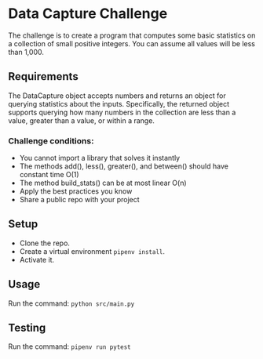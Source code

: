 # Data Capture Challenge

The challenge is to create a program that computes some
basic statistics on a collection of small positive integers. You
can assume all values will be less than 1,000.

## Requirements

The DataCapture object accepts numbers and returns an object for querying
statistics about the inputs. Specifically, the returned object supports
querying how many numbers in the collection are less than a value, greater
than a value, or within a range.

### Challenge conditions:

- You cannot import a library that solves it instantly
- The methods add(), less(), greater(), and between() should have
constant time O(1)
- The method build_stats() can be at most linear O(n)
- Apply the best practices you know
- Share a public repo with your project


## Setup

- Clone the repo.
- Create a virtual environment `pipenv install`.
- Activate it.

## Usage

Run the command: `python src/main.py`

## Testing

Run the command: `pipenv run pytest`

